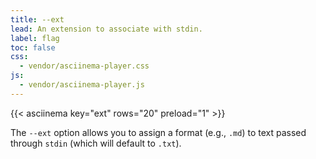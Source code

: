 ```yaml
---
title: --ext
lead: An extension to associate with stdin.
label: flag
toc: false
css:
  - vendor/asciinema-player.css
js:
  - vendor/asciinema-player.js
---
```


{{< asciinema key="ext" rows="20" preload="1" >}}

The `--ext` option allows you to assign a format (e.g., `.md`) to text passed
through `stdin` (which will default to `.txt`).
